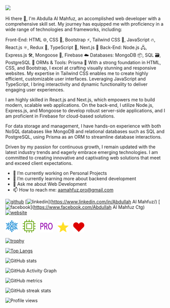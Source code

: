 
![](https://i.postimg.cc/yYRCc9Fy/linkedin-final-banner.png)

Hi there 👋,
I'm Abdulla Al Mahfuz, an accomplished web developer with a comprehensive skill set. My journey has equipped me with proficiency in a wide range of technologies and frameworks, including:

Front-End:
HTML 🌐, CSS 🎨, Bootstrap ⚡, Tailwind CSS 💨, JavaScript 🔥, React.js ⚛️, Redux 🔄, TypeScript 🔡, Next.js 🚀
Back-End:
Node.js 🖧, Express.js 🛠️, Mongoose 🐍, Firebase ☁️
Databases:
MongoDB 📦, SQL 🗃️, PostgreSQL 🐘
ORMs & Tools:
Prisma 🔗
With a strong foundation in HTML, CSS, and Bootstrap, I excel at crafting visually stunning and responsive websites. My expertise in Tailwind CSS enables me to create highly efficient, customizable user interfaces. Leveraging JavaScript and TypeScript, I bring interactivity and dynamic functionality to deliver engaging user experiences.

I am highly skilled in React.js and Next.js, which empowers me to build modern, scalable web applications. On the back-end, I utilize Node.js, Express.js, and Mongoose to develop robust server-side applications, and I am proficient in Firebase for cloud-based solutions.

For data storage and management, I have hands-on experience with both NoSQL databases like MongoDB and relational databases such as SQL and PostgreSQL, using Prisma as an ORM to streamline database interactions.

Driven by my passion for continuous growth, I remain updated with the latest industry trends and eagerly embrace emerging technologies. I am committed to creating innovative and captivating web solutions that meet and exceed client expectations.


- 🔭 I’m currently working on Personal Projects 
- 🌱 I’m currently learning more about backend development 
- 💬 Ask me about Web Development 
- 📫 How to reach me: aamahfuz.pro@gmail.com 


[<img src='https://cdn.jsdelivr.net/npm/simple-icons@3.0.1/icons/github.svg' alt='github' height='40'>](https://github.com/mahfuzctg)  [<img src='https://cdn.jsdelivr.net/npm/simple-icons@3.0.1/icons/linkedin.svg' alt='linkedin' height='40'>](https://www.linkedin.com/in/Abdullah Al Mahfuz/)  [<img src='https://cdn.jsdelivr.net/npm/simple-icons@3.0.1/icons/facebook.svg' alt='facebook' height='40'>](https://www.facebook.com/Abdullah Al Mahfuz Ctg)  [<img src='https://cdn.jsdelivr.net/npm/simple-icons@3.0.1/icons/icloud.svg' alt='website' height='40'>](https://aamahfuz.netlify.app/)  

<a href='https://archiveprogram.github.com/'><img src='https://raw.githubusercontent.com/acervenky/animated-github-badges/master/assets/acbadge.gif' width='40' height='40'></a> <a href='https://docs.github.com/en/developers'><img src='https://raw.githubusercontent.com/acervenky/animated-github-badges/master/assets/devbadge.gif' width='40' height='40'></a> <a href='https://github.com/pricing'><img src='https://raw.githubusercontent.com/acervenky/animated-github-badges/master/assets/pro.gif' width='40' height='40'></a> <a href='https://stars.github.com/'><img src='https://raw.githubusercontent.com/acervenky/animated-github-badges/master/assets/starbadge.gif' width='35' height='35'></a> <a href='https://docs.github.com/en/github/supporting-the-open-source-community-with-github-sponsors'><img src='https://raw.githubusercontent.com/acervenky/animated-github-badges/master/assets/sponsorbadge.gif' width='35' height='35'></a> 

[![trophy](https://github-profile-trophy.vercel.app/?username=mahfuzctg)](https://github.com/ryo-ma/github-profile-trophy)

[![Top Langs](https://github-readme-stats.vercel.app/api/top-langs/?username=mahfuzctg)](https://github.com/anuraghazra/github-readme-stats)

![GitHub stats](https://github-readme-stats.vercel.app/api?username=mahfuzctg&show_icons=true&count_private=true)  

![GitHub Activity Graph](https://activity-graph.herokuapp.com/graph?username=mahfuzctg)  

![GitHub metrics](https://metrics.lecoq.io/mahfuzctg)  

![GitHub streak stats](https://streak-stats.demolab.com/?user=mahfuzctg)  

![Profile views](https://gpvc.arturio.dev/mahfuzctg)  
